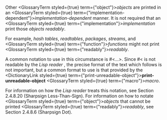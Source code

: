  



Other <GlossaryTerm styled={true} term={"object"}><i>objects</i></GlossaryTerm> are printed in an <GlossaryTerm styled={true} term={"implementation-dependent"}><i>implementation-dependent</i></GlossaryTerm> manner. It is not required that an <GlossaryTerm styled={true} term={"implementation"}><i>implementation</i></GlossaryTerm> print those *objects readably*. 



For example, *hash tables*, *readtables*, *packages*, *streams*, and <GlossaryTerm styled={true} term={"function"}><i>functions</i></GlossaryTerm> might not print <GlossaryTerm styled={true} term={"readably"}><i>readably</i></GlossaryTerm>. 



A common notation to use in this circumstance is #&lt;...&gt;. Since #&lt; is not readable by the *Lisp reader* , the precise format of the text which follows is not important, but a common format to use is that provided by the <DictionaryLink styled={true} term={"print-unreadable-object"}><b>print-unreadable-object</b></DictionaryLink> <GlossaryTerm styled={true} term={"macro"}><i>macro</i></GlossaryTerm>. 



For information on how the *Lisp reader* treats this notation, see Section 2.4.8.20 (Sharpsign Less-Than-Sign). For information on how to notate <GlossaryTerm styled={true} term={"object"}><i>objects</i></GlossaryTerm> that cannot be printed <GlossaryTerm styled={true} term={"readably"}><i>readably</i></GlossaryTerm>, see Section 2.4.8.6 (Sharpsign Dot). 



